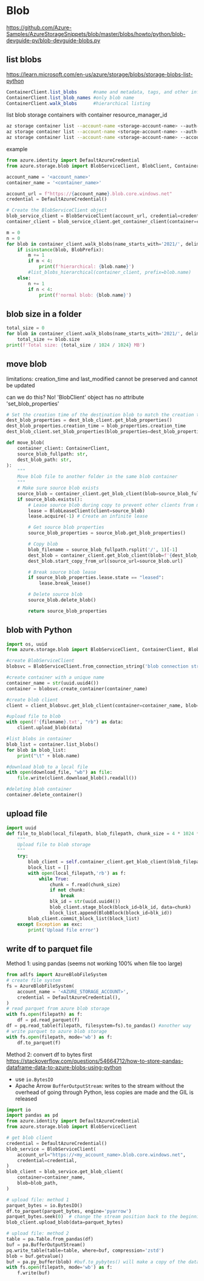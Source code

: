 # Blob
https://github.com/Azure-Samples/AzureStorageSnippets/blob/master/blobs/howto/python/blob-devguide-py/blob-devguide-blobs.py

## list blobs
https://learn.microsoft.com/en-us/azure/storage/blobs/storage-blobs-list-python
```PowerShell
ContainerClient.list_blobs      #name and metadata, tags, and other information associated with each blob
ContainerClient.list_blob_names #only blob name
ContainerClient.walk_blobs      #hierarchical listing
```

list blob storage containers with container resource_manager_id
```sh
az storage container list --account-name <storage-account-name> --auth-mode login -o json
az storage container list --account-name <storage-account-name> --auth-mode login --query "[].{Name:name, ResourceId:id}"
az storage container list --account-name <storage-account-name> --account-key <storage-account-key> --query "[].{Name:name, ResourceId:id}"
```

example
```py
from azure.identity import DefaultAzureCredential
from azure.storage.blob import BlobServiceClient, BlobClient, ContainerClient, BlobLeaseClient, BlobPrefix, ContentSettings

account_name = '<account_name>'
container_name = '<container_name>'

account_url = f"https://{account_name}.blob.core.windows.net"
credential = DefaultAzureCredential()

# Create the BlobServiceClient object
blob_service_client = BlobServiceClient(account_url, credential=credential)
container_client = blob_service_client.get_container_client(container=container_name)

m = 0
n = 0
for blob in container_client.walk_blobs(name_starts_with='2021/', delimiter='/'):
    if isinstance(blob, BlobPrefix):
        m += 1
        if m < 4:
            print(f'hierarchical: {blob.name}')
        #list_blobs_hierarchical(container_client, prefix=blob.name)
    else:
        n += 1
        if n < 4:
            print(f'normal blob: {blob.name}')
```

## blob size in a folder
```py
total_size = 0
for blob in container_client.walk_blobs(name_starts_with='2021/', delimiter='/'):
    total_size += blob.size
print(f'Total size: {total_size / 1024 / 1024} MB')
```

## move blob
limitations: creation_time and last_modified cannot be preserved and cannot be updated

can we do this? No! 'BlobClient' object has no attribute 'set_blob_properties'
```py
# Set the creation time of the destination blob to match the creation time of the source blob
dest_blob_properties = dest_blob_client.get_blob_properties()
dest_blob_properties.creation_time = blob_properties.creation_time
dest_blob_client.set_blob_properties(blob_properties=dest_blob_properties)
```

```py
def move_blob(
    container_client: ContainerClient,
    source_blob_fullpath: str,
    dest_blob_path: str,
):
    """
    Move blob file to another folder in the same blob container
    """
    # Make sure source blob exists
    source_blob = container_client.get_blob_client(blob=source_blob_fullpath)
    if source_blob.exists():
        # Lease source blob during copy to prevent other clients from modifying it
        lease = BlobLeaseClient(client=source_blob)
        lease.acquire(-1) # Create an infinite lease

        # Get source blob properties
        source_blob_properties = source_blob.get_blob_properties()

        # Copy blob
        blob_filename = source_blob_fullpath.rsplit('/', 1)[-1]
        dest_blob = container_client.get_blob_client(blob=f'{dest_blob_path}/{blob_filename}')
        dest_blob.start_copy_from_url(source_url=source_blob.url)

        # Break source blob lease
        if source_blob_properties.lease.state == "leased":
            lease.break_lease()

        # Delete source blob
        source_blob.delete_blob()

        return source_blob_properties
```

## blob with Python
```py
import os, uuid
from azure.storage.blob import BlobServiceClient, ContainerClient, BlobClient, __version__

#create BlobServiceClient
blobsvc = BlobServiceClient.from_connection_string('blob connection string')

#create container with a unique name
container_name = str(uuid.uuid4())
container = blobsvc.create_container(container_name)

#create blob client
client = client_blobsvc.get_blob_client(container=container_name, blob=filename)

#upload file to blob
with open(f'{filename}.txt', "rb") as data:
    client.upload_blob(data)

#list blobs in container
blob_list = container.list_blobs()
for blob in blob_list:
    print("\t" + blob.name)

#download blob to a local file
with open(download_file, "wb") as file:
    file.write(client.download_blob().readall())

#deleting blob container
container.delete_container()
```

## upload file
```py
import uuid
def file_to_blob(local_filepath, blob_filepath, chunk_size = 4 * 1024 * 1024):
    """
    Upload file to blob storage
    """
    try:
        blob_client = self.container_client.get_blob_client(blob_filepath)
        block_list = []
        with open(local_filepath,'rb') as f:
            while True:
                chunk = f.read(chunk_size)
                if not chunk:
                    break
                blk_id = str(uuid.uuid4())
                blob_client.stage_block(block_id=blk_id, data=chunk)
                block_list.append(BlobBlock(block_id=blk_id))
        blob_client.commit_block_list(block_list)
    except Exception as exc:
        print('Upload file error')
```

## write df to parquet file
Method 1: using pandas (seems not working 100% when file too large)
```py
from adlfs import AzureBlobFileSystem
# create file system
fs = AzureBlobFileSystem(
    account_name = '<AZURE_STORAGE_ACCOUNT>',
    credential = DefaultAzureCredential(),
)
# read parquet from azure blob storage
with fs.open(filepath) as f:
    df = pd.read_parquet(f)
df = pq.read_table(filepath, filesystem=fs).to_pandas() #another way
# write parquet to azure blob storage
with fs.open(filepath, mode='wb') as f:
    df.to_parquet(f)
```

Method 2: convert df to bytes first
https://stackoverflow.com/questions/54664712/how-to-store-pandas-dataframe-data-to-azure-blobs-using-python

- use `io.BytesIO`
- Apache Arrow `BufferOutputStream`: writes to the stream without the overhead of going through Python, less copies are made and the GIL is released
```py
import io
import pandas as pd
from azure.identity import DefaultAzureCredential
from azure.storage.blob import BlobServiceClient

# get blob client
credential = DefaultAzureCredential()
blob_service = BlobServiceClient(
    account_url="https://<my_account_name>.blob.core.windows.net",
    credential=credential,
)
blob_client = blob_service.get_blob_client(
    container=container_name,
    blob=blob_path,
)

# upload file: method 1
parquet_bytes = io.BytesIO()
df.to_parquet(parquet_bytes, engine='pyarrow')
parquet_bytes.seek(0)  # change the stream position back to the beginning after writing
blob_client.upload_blob(data=parquet_bytes)

# upload file: method 2
table = pa.Table.from_pandas(df)
buf = pa.BufferOutputStream()
pq.write_table(table=table, where=buf, compression='zstd')
blob = buf.getvalue()
buf = pa.py_buffer(blob) #buf.to_pybytes() will make a copy of the data
with fs.open(filepath, mode='wb') as f:
    f.write(buf)
```
